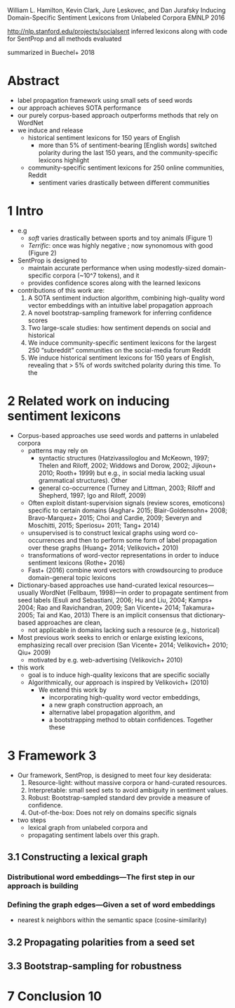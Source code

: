 William L. Hamilton, Kevin Clark, Jure Leskovec, and Dan Jurafsky
Inducing Domain-Specific Sentiment Lexicons from Unlabeled Corpora
EMNLP 2016

http://nlp.stanford.edu/projects/socialsent
inferred lexicons along with code for SentProp and all methods evaluated

summarized in Buechel+ 2018

# Abstract

* label propagation framework using small sets of seed words
* our approach achieves SOTA performance
* our purely corpus-based approach outperforms methods that rely on WordNet
* we induce and release
  * historical sentiment lexicons for 150 years of English
    * more than 5% of sentiment-bearing [English words] switched polarity
      during the last 150 years, and the community-specific lexicons highlight
  * community-specific sentiment lexicons for 250 online communities, Reddit
    * sentiment varies drastically between different communities

# 1 Intro

* e.g
  * _soft_ varies drastically between sports and toy animals (Figure 1)
  * _Terrific_: once was highly negative ; now synonomous with good (Figure 2)
* SentProp is designed to
  * maintain accurate performance when using modestly-sized domain-specific
    corpora (~10^7 tokens), and it
  * provides confidence scores along with the learned lexicons
* contributions of this work are:
  1. A SOTA sentiment induction algorithm, combining high-quality
     word vector embeddings with an intuitive label propagation approach
  2. A novel bootstrap-sampling framework for inferring confidence scores
  3. Two large-scale studies: how sentiment depends on social and historical
    1. We induce community-specific sentiment lexicons for the largest 250
       “subreddit” communities on the social-media forum Reddit
    2. We induce historical sentiment lexicons for 150 years of English,
       revealing that > 5% of words switched polarity during this time.  To the

# 2 Related work on inducing sentiment lexicons

* Corpus-based approaches use seed words and patterns in unlabeled corpora
  * patterns may rely on
    * syntactic structures
      (Hatzivassiloglou and McKeown, 1997; Thelen and Riloff, 2002; Widdows and
      Dorow, 2002; Jijkoun+ 2010; Rooth+ 1999)
      but e.g., in social media lacking usual grammatical structures). Other
    * general co-occurrence
      (Turney and Littman, 2003; Riloff and Shepherd, 1997;
      Igo and Riloff, 2009)
  * Often exploit distant-supervision signals (review scores, emoticons)
    specific to certain domains
    (Asghar+ 2015; Blair-Goldensohn+ 2008; Bravo-Marquez+ 2015; Choi and
    Cardie, 2009; Severyn and Moschitti, 2015; Speriosu+ 2011; Tang+ 2014)
  * unsupervised is to construct lexical graphs using word co-occurrences and
    then to perform some form of label propagation over these graphs
    (Huang+ 2014; Velikovich+ 2010)
  * transformations of word-vector representations in order to induce
    sentiment lexicons (Rothe+ 2016)
  * Fast+ (2016) combine word vectors with crowdsourcing to produce
    domain-general topic lexicons
* Dictionary-based approaches use hand-curated lexical resources—usually
  WordNet (Fellbaum, 1998)—in order to propagate sentiment from seed labels
  (Esuli and Sebastiani, 2006; Hu and Liu, 2004; Kamps+ 2004; Rao and
  Ravichandran, 2009; San Vicente+ 2014; Takamura+ 2005; Tai and Kao, 2013)
  There is an implicit consensus that dictionary-based approaches are clean,
  * not applicable in domains lacking such a resource (e.g., historical)
* Most previous work seeks to enrich or enlarge existing lexicons, emphasizing
  recall over precision (San Vicente+ 2014; Velikovich+ 2010; Qiu+ 2009)
  * motivated by e.g. web-advertising (Velikovich+ 2010)
* this work
  * goal is to induce high-quality lexicons that are specific socially
  * Algorithmically, our approach is inspired by Velikovich+ (2010)
    * We extend this work by
      * incorporating high-quality word vector embeddings,
      * a new graph construction approach, an
      * alternative label propagation algorithm, and
      * a bootstrapping method to obtain confidences. Together these

# 3 Framework 3

* Our framework, SentProp, is designed to meet four key desiderata:
  1. Resource-light: without massive corpora or hand-curated resources.
  2. Interpretable: small seed sets to avoid ambiguity in sentiment values.
  3. Robust: Bootstrap-sampled standard dev provide a measure of confidence.
  4. Out-of-the-box: Does not rely on domains specific signals
* two steps
  * lexical graph from unlabeled corpora and
  * propagating sentiment labels over this graph.

## 3.1 Constructing a lexical graph

### Distributional word embeddings—The first step in our approach is building

### Defining the graph edges—Given a set of word embeddings

* nearest k neighbors within the semantic space (cosine-similarity)

## 3.2 Propagating polarities from a seed set

## 3.3 Bootstrap-sampling for robustness

# 7 Conclusion 10
